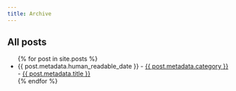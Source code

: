 ```yaml
---
title: Archive
---
```


<h2>All posts</h2>

<ul class="link-list">
{% for post in site.posts %}
    <li>
        <span class="post-meta">{{ post.metadata.human_readable_date }} -
        <a href="/{{ post.metadata.category }}">{{ post.metadata.category }}</a></span> -
        <a class="post-link" href="{{ post.url }}">{{ post.metadata.title }}</a>
    </li>
{% endfor %}
</ul>
